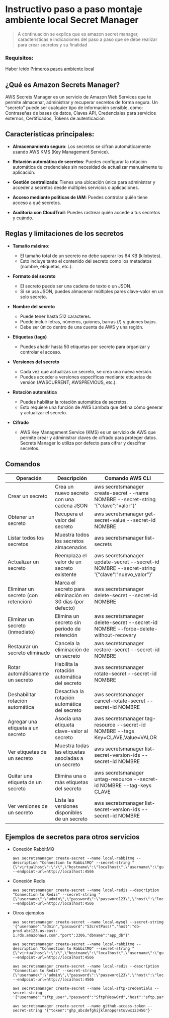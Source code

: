 # Instructivo paso a paso montaje ambiente local Secret Manager
> A continuación se explica que es amazon secret manager, características e indicaciones del paso a paso que se debe realizar para crear secretos y su finalidad

### Requisitos: 

Haber leido [Primeros pasos ambiente local](README-AMBIENTE-LOCAL.md)

## ¿Qué es Amazon Secrets Manager?

AWS Secrets Manager es un servicio de Amazon Web Services que te permite almacenar, administrar y recuperar secretos de forma segura. Un "secreto" puede ser cualquier tipo de información sensible, como: Contraseñas de bases de datos, Claves API, Credenciales para servicios externos, Certificados, Tokens de autenticación

## Características principales:
- **Almacenamiento seguro**: Los secretos se cifran automáticamente usando AWS KMS (Key Management Service).

- **Rotación automática de secretos**: Puedes configurar la rotación automática de credenciales sin necesidad de actualizar manualmente tu aplicación.

- **Gestión centralizada**: Tienes una ubicación única para administrar y acceder a secretos desde múltiples servicios o aplicaciones.

- **Acceso mediante políticas de IAM**: Puedes controlar quién tiene acceso a qué secretos.

- **Auditoría con CloudTrail**: Puedes rastrear quién accede a tus secretos y cuándo.

## Reglas y limitaciones de los secretos
- **Tamaño máximo**: 
    - El tamaño total de un secreto no debe superar los 64 KB (kilobytes).
    - Esto incluye tanto el contenido del secreto como los metadatos (nombre, etiquetas, etc.).

- **Formato del secreto**
    - El secreto puede ser una cadena de texto o un JSON.
    - Si se usa JSON, puedes almacenar múltiples pares clave-valor en un solo secreto.

- **Nombre del secreto**
    - Puede tener hasta 512 caracteres.
    - Puede incluir letras, números, guiones, barras (/) y guiones bajos.
    - Debe ser único dentro de una cuenta de AWS y una región.

- **Etiquetas (tags)**
    - Puedes añadir hasta 50 etiquetas por secreto para organizar y controlar el acceso.

- **Versiones del secreto**
    - Cada vez que actualizas un secreto, se crea una nueva versión.
    - Puedes acceder a versiones específicas mediante etiquetas de versión (AWSCURRENT, AWSPREVIOUS, etc.).

- **Rotación automática**
    - Puedes habilitar la rotación automática de secretos.
    - Esto requiere una función de AWS Lambda que defina cómo generar y actualizar el secreto.

- **Cifrado**
    - AWS Key Management Service (KMS) es un servicio de AWS que permite crear y administrar claves de cifrado para proteger datos. Secrets Manager lo utiliza por defecto para cifrar y descifrar secretos.

## Comandos

| Operación                              | Descripción                                                   | Comando AWS CLI                                                                                       |
|----------------------------------------|---------------------------------------------------------------|--------------------------------------------------------------------------------------------------------|
| Crear un secreto                       | Crea un nuevo secreto con una cadena JSON                     | aws secretsmanager create-secret --name NOMBRE --secret-string '{"clave":"valor"}'                   |
| Obtener un secreto                     | Recupera el valor del secreto                                 | aws secretsmanager get-secret-value --secret-id NOMBRE                                                |
| Listar todos los secretos              | Muestra todos los secretos almacenados                        | aws secretsmanager list-secrets                                                                       |
| Actualizar un secreto                  | Reemplaza el valor de un secreto existente                    | aws secretsmanager update-secret --secret-id NOMBRE --secret-string '{"clave":"nuevo_valor"}'        |
| Eliminar un secreto (con retención)    | Marca el secreto para eliminación en 30 días (por defecto)    | aws secretsmanager delete-secret --secret-id NOMBRE                                                   |
| Eliminar un secreto (inmediato)        | Elimina un secreto sin período de retención                   | aws secretsmanager delete-secret --secret-id NOMBRE --force-delete-without-recovery                  |
| Restaurar un secreto eliminado         | Cancela la eliminación de un secreto                          | aws secretsmanager restore-secret --secret-id NOMBRE                                                  |
| Rotar automáticamente un secreto       | Habilita la rotación automática del secreto                   | aws secretsmanager rotate-secret --secret-id NOMBRE                                                   |
| Deshabilitar rotación automática       | Desactiva la rotación automática del secreto                  | aws secretsmanager cancel-rotate-secret --secret-id NOMBRE                                            |
| Agregar una etiqueta a un secreto      | Asocia una etiqueta clave-valor al secreto                    | aws secretsmanager tag-resource --secret-id NOMBRE --tags Key=CLAVE,Value=VALOR                      |
| Ver etiquetas de un secreto            | Muestra todas las etiquetas asociadas a un secreto            | aws secretsmanager list-secret-version-ids --secret-id NOMBRE                                         |
| Quitar una etiqueta de un secreto      | Elimina una o más etiquetas del secreto                       | aws secretsmanager untag-resource --secret-id NOMBRE --tag-keys CLAVE                                 |
| Ver versiones de un secreto            | Lista las versiones disponibles de un secreto                 | aws secretsmanager list-secret-version-ids --secret-id NOMBRE                                         |

## Ejemplos de secretos para otros servicios

- Conexión RabbitMQ
    ```
    aws secretsmanager create-secret --name local-rabbitmq --description "Connection to RabbitMQ" --secret-string "{\"virtualhost\":\"/\",\"hostname\":\"localhost\",\"username\":\"guest\",\"password\":\"guest\",\"port\":5672}" --endpoint-url=http://localhost:4566
    ```

- Conexión Redis
    ```
    aws secretsmanager create-secret --name local-redis --description "Connection to Redis" --secret-string "{\"username\":\"admin\",\"password\":\"password123\",\"host\":\"localhost\",\"port\":\"6379\"}" --endpoint-url=http://localhost:4566
    ```

- Otros ejemplos
    ```
    aws secretsmanager create-secret --name local-mysql --secret-string '{"username":"admin","password":"S3cretPass!","host":"db-prod.abc123.us-east-1.rds.amazonaws.com","port":3306,"dbname":"app_db"}'
    
    aws secretsmanager create-secret --name local-rabbitmq --description "Connection to RabbitMQ" --secret-string "{\"virtualhost\":\"/\",\"hostname\":\"localhost\",\"username\":\"guest\",\"password\":\"guest\",\"port\":5672}" --endpoint-url=http://localhost:4566
    
    aws secretsmanager create-secret --name local-redis --description "Connection to Redis" --secret-string "{\"username\":\"admin\",\"password\":\"password123\",\"host\":\"localhost\",\"port\":\"6379\"}" --endpoint-url=http://localhost:4566
    
    aws secretsmanager create-secret --name local-sftp-credentials --secret-string '{"username":"sftp_user","password":"SftpP@ssw0rd","host":"sftp.partner.com","port":22}'
    
    aws secretsmanager create-secret --name github-access-token --secret-string '{"token":"ghp_abcdefghijklmnopqrstuvwx123456"}'
    ```

